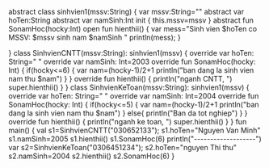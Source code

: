 abstract class sinhvien1(mssv:String)
{
    var mssv:String=""
    abstract var hoTen:String
    abstract var namSinh:Int
    init {
        this.mssv=mssv
    }
    abstract fun SonamHoc(hocky:Int)
    open fun hienthii()
    {
        var mess="Sinh vien $hoTen co MSSV: $mssv sinh nam $namSinh "
        println(mess);
    }

}
class SinhvienCNTT(mssv:String): sinhvien1(mssv)
{
    override var hoTen: String=" "
    override var namSinh: Int=2003
    override  fun SonamHoc(hocky: Int)
    {
        if(hocky<=6)
        {
            var nam=(hocky-1)/2+1
            println("ban dang la sinh vien nam thu $nam")
        }
    }
    override fun hienthii() {
        println("nganh CNTT, ")
        super.hienthii()
    }
}
class SinhvienKeToan(mssv:String): sinhvien1(mssv)
{
    override var hoTen: String=" "
    override var namSinh: Int=2004
    override  fun SonamHoc(hocky: Int)
    {
        if(hocky<=5)
        {
            var nam=(hocky-1)/2+1
            println("ban dang la sinh vien nam thu $nam")
        }
        else{
            println("Ban da tot nghiep")
        }
    }
    override fun hienthii() {
        println("nganh ke toan, ")
        super.hienthii()
    }
}
fun main()
{
    val s1=SinhvienCNTT("030652133");
    s1.hoTen="Nguyen Van Minh"
    s1.namSinh=2005
    s1.hienthii()
    s1.SonamHoc(6)
    println("-------------------")
    var s2=SinhvienKeToan("0306451234");
    s2.hoTen="nguyen Thi thu"
    s2.namSinh=2004
    s2.hienthii()
    s2.SonamHoc(6)
}
